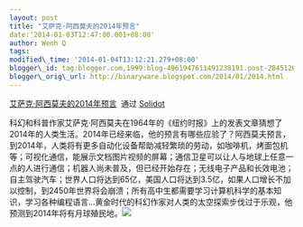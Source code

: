```yaml
--- 
layout: post 
title: "艾萨克·阿西莫夫的2014年预言" 
date:'2014-01-03T12:47:00.001+08:00' 
author: Wenh Q
tags:
modified\_time: '2014-01-04T13:12:21.279+08:00' 
blogger\_id: tag:blogger.com,1999:blog-4961947611491238191.post-2845126139838173246
blogger\_orig\_url: http://binaryware.blogspot.com/2014/01/2014.html
---
```

[艾萨克·阿西莫夫的2014年预言](http://solidot.org.feedsportal.com/c/33236/f/556826/s/356bafef/sc/21/l/0L0Ssolidot0Borg0Cstory0Dsid0F37877/story01.htm)  通过
[Solidot](http://www.solidot.org/)





科幻和科普作家艾萨克·阿西莫夫在1964年的《纽约时报》上的发表文章猜想了2014年的人类生活。2014年已经来临，他的预言有哪些应验了？阿西莫夫预言，到2014年，人类将有更多自动化设备帮助减轻繁琐的劳动，如咖啡机，烤面包机等；可视化通信，能展示文档图片视频的屏幕；通信卫星可以让人与地球上任意一点的人进行通信；机器人尚未普及，但已经开始存在；无线电子产品和长效电池；自主驾驶汽车；世界人口将达到65亿，美国人口将达到3.5亿，如果人口增长不加以控制，到2450年世界将会崩溃；所有高中生都需要学习计算机科学的基本知识，学习各种编程语言...黄金时代的科幻作家对人类的太空探索步伐过于乐观，他预测到2014年将有月球殖民地。![](https://images-blogger-opensocial.googleusercontent.com/gadgets/proxy?url=http%3A%2F%2Fsolidot.org.feedsportal.com%2Fc%2F33236%2Ff%2F556826%2Fs%2F356bafef%2Fsc%2F21%2Fmf.%2Bgif&container=blogger&gadget=a&rewriteMime=image%2F*)


